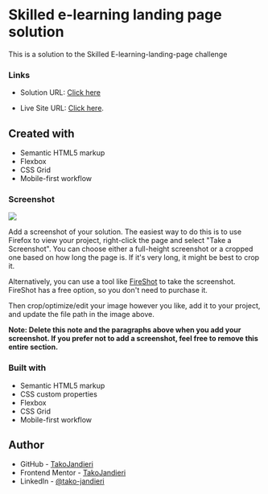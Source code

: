# Skilled e-learning landing page solution

This is a solution to the Skilled E-learning-landing-page challenge

### Links
- Solution URL: [Click here](https://github.com/TakoJandieri/skilled-e-learning-landing-page.git)

- Live Site URL: [Click here](https://takojandieri.github.io/skilled-e-learning-landing-page/).


## Created with

  - Semantic HTML5 markup
  - Flexbox
  - CSS Grid
  - Mobile-first workflow

### Screenshot

![](./screenshot.jpg)

Add a screenshot of your solution. The easiest way to do this is to use Firefox to view your project, right-click the page and select "Take a Screenshot". You can choose either a full-height screenshot or a cropped one based on how long the page is. If it's very long, it might be best to crop it.

Alternatively, you can use a tool like [FireShot](https://getfireshot.com/) to take the screenshot. FireShot has a free option, so you don't need to purchase it. 

Then crop/optimize/edit your image however you like, add it to your project, and update the file path in the image above.

**Note: Delete this note and the paragraphs above when you add your screenshot. If you prefer not to add a screenshot, feel free to remove this entire section.**

### Built with

- Semantic HTML5 markup
- CSS custom properties
- Flexbox
- CSS Grid
- Mobile-first workflow


## Author

- GitHub - [TakoJandieri](https://github.com/TakoJandieri)
- Frontend Mentor - [TakoJandieri](https://github.com/TakoJandieri)
- LinkedIn - [@tako-jandieri](www.linkedin.com/in/tako-jandieri)



